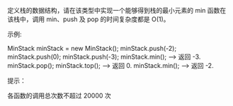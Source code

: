 定义栈的数据结构，请在该类型中实现一个能够得到栈的最小元素的 min 函数在该栈中，调用 min、push 及 pop 的时间复杂度都是 O(1)。

示例:

MinStack minStack = new MinStack();
minStack.push(-2);
minStack.push(0);
minStack.push(-3);
minStack.min(); --> 返回 -3.
minStack.pop();
minStack.top(); --> 返回 0.
minStack.min(); --> 返回 -2.

提示：

各函数的调用总次数不超过 20000 次

